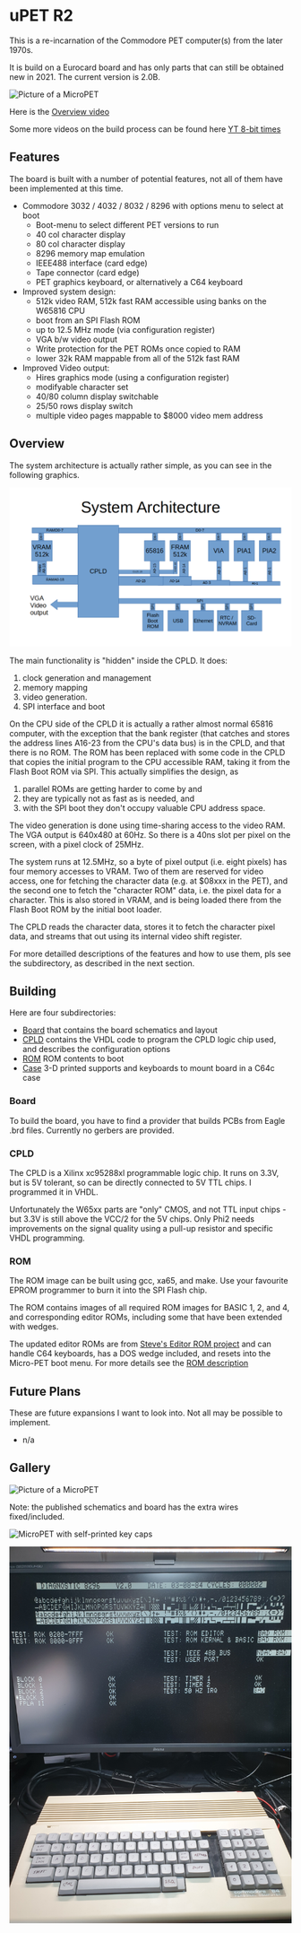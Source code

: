 # uPET R2

This is a re-incarnation of the Commodore PET computer(s) from the later 1970s.

It is build on a Eurocard board and has only parts that can still be obtained new in 2021.
The current version is 2.0B.

![Picture of a MicroPET](images/cover.jpg)

Here is the [Overview video](https://youtu.be/COlfqcaY7rI)

Some more videos on the build process can be found here [YT 8-bit times](https://youtube.com/playlist?list=PLi1dzy7kw1iybjcUccgjCV4fhNH4IPWSx)

## Features

The board is built with a number of potential features, not all of them have been implemented at this time.

- Commodore 3032 / 4032 / 8032 / 8296 with options menu to select at boot
  - Boot-menu to select different PET versions to run
  - 40 col character display
  - 80 col character display
  - 8296 memory map emulation
  - IEEE488 interface (card edge)
  - Tape connector (card edge)
  - PET graphics keyboard, or alternatively a C64 keyboard
- Improved system design:
  - 512k video RAM, 512k fast RAM accessible using banks on the W65816 CPU
  - boot from an SPI Flash ROM
  - up to 12.5 MHz mode (via configuration register)
  - VGA b/w video output
  - Write protection for the PET ROMs once copied to RAM
  - lower 32k RAM mappable from all of the 512k fast RAM
- Improved Video output:
  - Hires graphics mode (using a configuration register)
  - modifyable character set
  - 40/80 column display switchable
  - 25/50 rows display switch
  - multiple video pages mappable to $8000 video mem address

## Overview

The system architecture is actually rather simple, as you can see in the following graphics.

![MicroPET System Architecture](images/upet-system-architecture.png)

The main functionality is "hidden" inside the CPLD. It does:

1. clock generation and management
2. memory mapping
3. video generation.
4. SPI interface and boot

On the CPU side of the CPLD it is actually a rather almost normal 65816 computer, 
with the exception that the bank register (that catches and stores the address lines 
A16-23 from the CPU's data bus) is in the CPLD, and that there is no ROM. The ROM has been
replaced with some code in the CPLD that copies the initial program to the CPU accessible
RAM, taking it from the Flash Boot ROM via SPI. This actually simplifies the design,
as 

1. parallel ROMs are getting harder to come by and
2. they are typically not as fast as is needed, and
3. with the SPI boot they don't occupy valuable CPU address space.

The video generation is done using time-sharing access to the video RAM.
The VGA output is 640x480 at 60Hz. So there is a 40ns slot per pixel on the screen, 
with a pixel clock of 25MHz.

The system runs at 12.5MHz, so a byte of pixel output (i.e. eight pixels) has four
memory accesses to VRAM. Two of them are reserved for video access, one for fetching the
character data (e.g. at $08xxx in the PET), and the second one to fetch the "character ROM"
data, i.e. the pixel data for a character. This is also stored in VRAM, and is being loaded
there from the Flash Boot ROM by the initial boot loader.

The CPLD reads the character data, stores it to fetch the character pixel data, and streams
that out using its internal video shift register.

For more detailled descriptions of the features and how to use them, pls see the subdirectory,
as described in the next section.

## Building

Here are four subdirectories:

- [Board](Board/) that contains the board schematics and layout
- [CPLD](CPLD/) contains the VHDL code to program the CPLD logic chip used, and describes the configuration options
- [ROM](ROM/) ROM contents to boot
- [Case](Case/) 3-D printed supports and keyboards to mount board in a C64c case

### Board

To build the board, you have to find a provider that builds PCBs from Eagle .brd files.
Currently no gerbers are provided.

### CPLD

The CPLD is a Xilinx xc95288xl programmable logic chip. It runs on 3.3V, but is 5V tolerant,
so can be directly connected to 5V TTL chips. I programmed it in VHDL.

Unfortunately the W65xx parts are "only" CMOS, and not TTL input chips - but 3.3V is still above
the VCC/2 for the 5V chips. Only Phi2 needs improvements on the signal quality using a pull-up resistor
and specific VHDL programming.

### ROM

The ROM image can be built using gcc, xa65, and make. Use your favourite EPROM programmer to burn it into the SPI Flash chip.

The ROM contains images of all required ROM images for BASIC 1, 2, and 4, and corresponding editor ROMs, including
some that have been extended with wedges.

The updated editor ROMs are from [Steve's Editor ROM project](http://www.6502.org/users/sjgray/projects/editrom/index.html) and can handle C64 keyboards, has a DOS wedge included, and resets into the Micro-PET boot menu.
For more details see the [ROM description](ROM/README.md)


## Future Plans

These are future expansions I want to look into. Not all may be possible to implement.

- n/a

## Gallery

![Picture of a MicroPET](images/upet.png)

Note: the published schematics and board has the extra wires fixed/included.

![MicroPET with self-printed key caps](images/case-with-caps.jpg)

![MicroPET running the 8296 burnin](images/8296diag.jpg)
 
